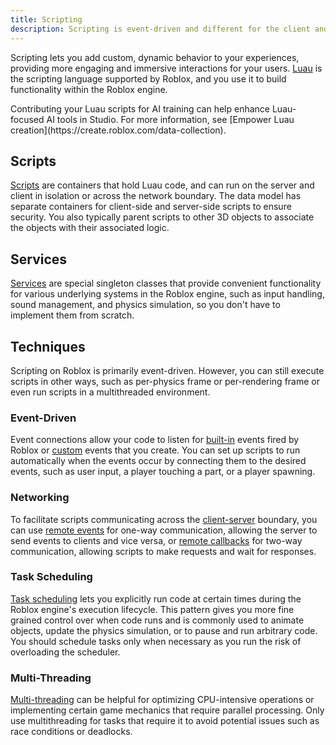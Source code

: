 ```yaml
---
title: Scripting
description: Scripting is event-driven and different for the client and server side.
---
```


Scripting lets you add custom, dynamic behavior to your experiences,
providing more engaging and immersive interactions for your users.
[Luau](../luau/index.md) is the scripting language supported by Roblox, and you use it to
build functionality within the Roblox engine.

<Alert severity="success">
Contributing your Luau scripts for AI training can help enhance Luau-focused AI tools in Studio. For more information, see [Empower Luau creation](https://create.roblox.com/data-collection).
</Alert>

## Scripts

[Scripts](../scripting/scripts.md) are containers that hold Luau code, and can run on
the server and client in isolation or across the network boundary. The data
model has separate containers for client-side and server-side scripts to ensure
security. You also typically parent scripts to other 3D objects to associate the
objects with their associated logic.

## Services

[Services](../scripting/services.md) are special singleton classes that provide
convenient functionality for various underlying systems in the Roblox engine,
such as input handling, sound management, and physics simulation, so you don't
have to implement them from scratch.

## Techniques

Scripting on Roblox is primarily event-driven. However, you can still execute
scripts in other ways, such as per-physics frame or per-rendering frame or even
run scripts in a multithreaded environment.

### Event-Driven

Event connections allow your code to listen for [built-in](../scripting/events/built-in.md) events fired by Roblox or [custom](../scripting/events/custom.md) events that you create. You can set up scripts to run automatically when the events occur by connecting them to the desired events, such as user input, a player touching a part, or a player spawning.

### Networking

To facilitate scripts communicating
across the [client-server](../projects/client-server.md) boundary, you can use [remote events](../scripting/events/remote.md) for one-way communication, allowing the server to send events to clients and vice versa, or [remote callbacks](../scripting/events/remote.md) for two-way communication, allowing
scripts to make requests and wait for responses.

### Task Scheduling

[Task scheduling](../scripting/scheduler.md) lets you explicitly run code at certain
times during the Roblox engine's execution lifecycle. This pattern gives you
more fine grained control over when code runs and is commonly used to animate
objects, update the physics simulation, or to pause and run arbitrary code. You
should schedule tasks only when necessary as you run the risk of overloading the
scheduler.

### Multi-Threading

[Multi-threading](../scripting/multithreading.md) can be helpful for optimizing
CPU-intensive operations or implementing certain game mechanics that require
parallel processing. Only use multithreading for tasks that require it to avoid
potential issues such as race conditions or deadlocks.
